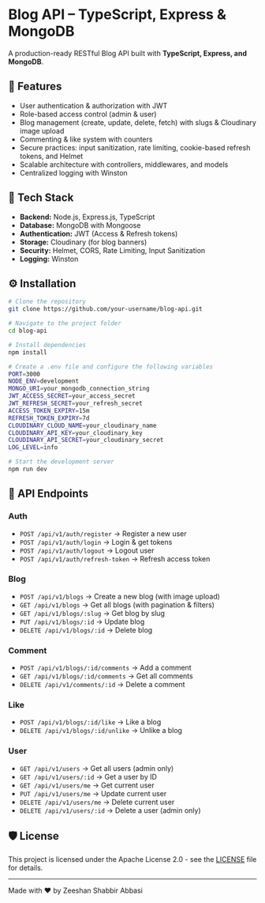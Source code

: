 # Blog API – TypeScript, Express & MongoDB

A production-ready RESTful Blog API built with **TypeScript, Express, and MongoDB**.

## 🚀 Features
- User authentication & authorization with JWT
- Role-based access control (admin & user)
- Blog management (create, update, delete, fetch) with slugs & Cloudinary image upload
- Commenting & like system with counters
- Secure practices: input sanitization, rate limiting, cookie-based refresh tokens, and Helmet
- Scalable architecture with controllers, middlewares, and models
- Centralized logging with Winston

## 📂 Tech Stack
- **Backend:** Node.js, Express.js, TypeScript
- **Database:** MongoDB with Mongoose
- **Authentication:** JWT (Access & Refresh tokens)
- **Storage:** Cloudinary (for blog banners)
- **Security:** Helmet, CORS, Rate Limiting, Input Sanitization
- **Logging:** Winston

## ⚙️ Installation

```bash
# Clone the repository
git clone https://github.com/your-username/blog-api.git

# Navigate to the project folder
cd blog-api

# Install dependencies
npm install

# Create a .env file and configure the following variables
PORT=3000
NODE_ENV=development
MONGO_URI=your_mongodb_connection_string
JWT_ACCESS_SECRET=your_access_secret
JWT_REFRESH_SECRET=your_refresh_secret
ACCESS_TOKEN_EXPIRY=15m
REFRESH_TOKEN_EXPIRY=7d
CLOUDINARY_CLOUD_NAME=your_cloudinary_name
CLOUDINARY_API_KEY=your_cloudinary_key
CLOUDINARY_API_SECRET=your_cloudinary_secret
LOG_LEVEL=info

# Start the development server
npm run dev
```

## 📌 API Endpoints

### Auth
- `POST /api/v1/auth/register` → Register a new user
- `POST /api/v1/auth/login` → Login & get tokens
- `POST /api/v1/auth/logout` → Logout user
- `POST /api/v1/auth/refresh-token` → Refresh access token

### Blog
- `POST /api/v1/blogs` → Create a new blog (with image upload)
- `GET /api/v1/blogs` → Get all blogs (with pagination & filters)
- `GET /api/v1/blogs/:slug` → Get blog by slug
- `PUT /api/v1/blogs/:id` → Update blog
- `DELETE /api/v1/blogs/:id` → Delete blog

### Comment
- `POST /api/v1/blogs/:id/comments` → Add a comment
- `GET /api/v1/blogs/:id/comments` → Get all comments
- `DELETE /api/v1/comments/:id` → Delete a comment

### Like
- `POST /api/v1/blogs/:id/like` → Like a blog
- `DELETE /api/v1/blogs/:id/unlike` → Unlike a blog

### User
- `GET /api/v1/users` → Get all users (admin only)
- `GET /api/v1/users/:id` → Get a user by ID
- `GET /api/v1/users/me` → Get current user
- `PUT /api/v1/users/me` → Update current user
- `DELETE /api/v1/users/me` → Delete current user
- `DELETE /api/v1/users/:id` → Delete a user (admin only)

## 🛡 License
This project is licensed under the Apache License 2.0 - see the [LICENSE](LICENSE) file for details.

---
Made with ❤️ by Zeeshan Shabbir Abbasi
